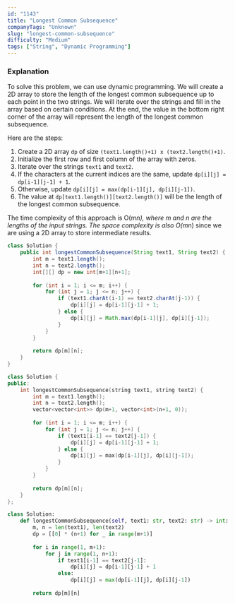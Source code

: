 ```yaml
---
id: "1143"
title: "Longest Common Subsequence"
companyTags: "Unknown"
slug: "longest-common-subsequence"
difficulty: "Medium"
tags: ["String", "Dynamic Programming"]
---
```


### Explanation
To solve this problem, we can use dynamic programming. We will create a 2D array to store the length of the longest common subsequence up to each point in the two strings. We will iterate over the strings and fill in the array based on certain conditions. At the end, the value in the bottom right corner of the array will represent the length of the longest common subsequence.

Here are the steps:
1. Create a 2D array `dp` of size `(text1.length()+1) x (text2.length()+1)`.
2. Initialize the first row and first column of the array with zeros.
3. Iterate over the strings `text1` and `text2`.
4. If the characters at the current indices are the same, update `dp[i][j] = dp[i-1][j-1] + 1`.
5. Otherwise, update `dp[i][j] = max(dp[i-1][j], dp[i][j-1])`.
6. The value at `dp[text1.length()][text2.length()]` will be the length of the longest common subsequence.

The time complexity of this approach is O(m*n), where m and n are the lengths of the input strings. The space complexity is also O(m*n) since we are using a 2D array to store intermediate results.
```java
class Solution {
    public int longestCommonSubsequence(String text1, String text2) {
        int m = text1.length();
        int n = text2.length();
        int[][] dp = new int[m+1][n+1];
        
        for (int i = 1; i <= m; i++) {
            for (int j = 1; j <= n; j++) {
                if (text1.charAt(i-1) == text2.charAt(j-1)) {
                    dp[i][j] = dp[i-1][j-1] + 1;
                } else {
                    dp[i][j] = Math.max(dp[i-1][j], dp[i][j-1]);
                }
            }
        }
        
        return dp[m][n];
    }
}
```

```cpp
class Solution {
public:
    int longestCommonSubsequence(string text1, string text2) {
        int m = text1.length();
        int n = text2.length();
        vector<vector<int>> dp(m+1, vector<int>(n+1, 0));
        
        for (int i = 1; i <= m; i++) {
            for (int j = 1; j <= n; j++) {
                if (text1[i-1] == text2[j-1]) {
                    dp[i][j] = dp[i-1][j-1] + 1;
                } else {
                    dp[i][j] = max(dp[i-1][j], dp[i][j-1]);
                }
            }
        }
        
        return dp[m][n];
    }
};
```

```python
class Solution:
    def longestCommonSubsequence(self, text1: str, text2: str) -> int:
        m, n = len(text1), len(text2)
        dp = [[0] * (n+1) for _ in range(m+1)]
        
        for i in range(1, m+1):
            for j in range(1, n+1):
                if text1[i-1] == text2[j-1]:
                    dp[i][j] = dp[i-1][j-1] + 1
                else:
                    dp[i][j] = max(dp[i-1][j], dp[i][j-1])
        
        return dp[m][n]
```